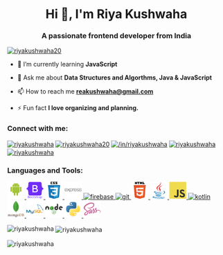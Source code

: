 <!--
**riyakushwaha/riyakushwaha** is a ✨ _special_ ✨ repository because its `README.md` (this file) appears on your GitHub profile.
### Hi there 👋
Here are some ideas to get you started:

- 🔭 I’m currently working on ...
- 🌱 I’m currently learning ...
- 👯 I’m looking to collaborate on ...
- 🤔 I’m looking for help with ...
- 💬 Ask me about ...
- 📫 How to reach me: ...
- 😄 Pronouns: ...
- ⚡ Fun fact: ...
-->
<h1 align="center">Hi 👋, I'm Riya Kushwaha</h1>
<h3 align="center">A passionate frontend developer from India</h3>

<p align="left"> <a href="https://twitter.com/riyakushwaha20" target="blank"><img src="https://img.shields.io/twitter/follow/riyakushwaha20?logo=twitter&style=for-the-badge" alt="riyakushwaha20" /></a> </p>

- 🌱 I’m currently learning **JavaScript**

- 💬 Ask me about **Data Structures and Algorthms, Java & JavaScript**

- 📫 How to reach me **reakushwaha@gmail.com**

- ⚡ Fun fact **I love organizing and planning.**

<h3 align="left">Connect with me:</h3>
<p align="left">
<a href="https://codepen.io/riyakushwaha" target="blank"><img align="center" src="https://cdn.jsdelivr.net/npm/simple-icons@3.0.1/icons/codepen.svg" alt="riyakushwaha" height="30" width="40" /></a>
<a href="https://twitter.com/riyakushwaha20" target="blank"><img align="center" src="https://cdn.jsdelivr.net/npm/simple-icons@3.0.1/icons/twitter.svg" alt="riyakushwaha20" height="30" width="40" /></a>
<a href="https://linkedin.com/in//in/riyakushwaha" target="blank"><img align="center" src="https://cdn.jsdelivr.net/npm/simple-icons@3.0.1/icons/linkedin.svg" alt="/in/riyakushwaha" height="30" width="40" /></a>
<a href="https://www.leetcode.com/riyakushwaha" target="blank"><img align="center" src="https://cdn.jsdelivr.net/npm/simple-icons@3.0.1/icons/leetcode.svg" alt="riyakushwaha" height="30" width="40" /></a>
<a href="https://auth.geeksforgeeks.org/user/riyakushwaha" target="blank"><img align="center" src="https://cdn.jsdelivr.net/npm/simple-icons@3.0.1/icons/geeksforgeeks.svg" alt="riyakushwaha" height="30" width="40" /></a>
</p>

<h3 align="left">Languages and Tools:</h3>
<p align="left"> <a href="https://developer.android.com" target="_blank"> <img src="https://raw.githubusercontent.com/devicons/devicon/master/icons/android/android-original-wordmark.svg" alt="android" width="40" height="40"/> </a> <a href="https://getbootstrap.com" target="_blank"> <img src="https://raw.githubusercontent.com/devicons/devicon/master/icons/bootstrap/bootstrap-plain-wordmark.svg" alt="bootstrap" width="40" height="40"/> </a> <a href="https://www.w3schools.com/css/" target="_blank"> <img src="https://raw.githubusercontent.com/devicons/devicon/master/icons/css3/css3-original-wordmark.svg" alt="css3" width="40" height="40"/> </a> <a href="https://expressjs.com" target="_blank"> <img src="https://raw.githubusercontent.com/devicons/devicon/master/icons/express/express-original-wordmark.svg" alt="express" width="40" height="40"/> </a> <a href="https://firebase.google.com/" target="_blank"> <img src="https://www.vectorlogo.zone/logos/firebase/firebase-icon.svg" alt="firebase" width="40" height="40"/> </a> <a href="https://git-scm.com/" target="_blank"> <img src="https://www.vectorlogo.zone/logos/git-scm/git-scm-icon.svg" alt="git" width="40" height="40"/> </a> <a href="https://www.w3.org/html/" target="_blank"> <img src="https://raw.githubusercontent.com/devicons/devicon/master/icons/html5/html5-original-wordmark.svg" alt="html5" width="40" height="40"/> </a> <a href="https://www.java.com" target="_blank"> <img src="https://raw.githubusercontent.com/devicons/devicon/master/icons/java/java-original.svg" alt="java" width="40" height="40"/> </a> <a href="https://developer.mozilla.org/en-US/docs/Web/JavaScript" target="_blank"> <img src="https://raw.githubusercontent.com/devicons/devicon/master/icons/javascript/javascript-original.svg" alt="javascript" width="40" height="40"/> </a> <a href="https://kotlinlang.org" target="_blank"> <img src="https://www.vectorlogo.zone/logos/kotlinlang/kotlinlang-icon.svg" alt="kotlin" width="40" height="40"/> </a> <a href="https://www.mongodb.com/" target="_blank"> <img src="https://raw.githubusercontent.com/devicons/devicon/master/icons/mongodb/mongodb-original-wordmark.svg" alt="mongodb" width="40" height="40"/> </a> <a href="https://www.mysql.com/" target="_blank"> <img src="https://raw.githubusercontent.com/devicons/devicon/master/icons/mysql/mysql-original-wordmark.svg" alt="mysql" width="40" height="40"/> </a> <a href="https://nodejs.org" target="_blank"> <img src="https://raw.githubusercontent.com/devicons/devicon/master/icons/nodejs/nodejs-original-wordmark.svg" alt="nodejs" width="40" height="40"/> </a> <a href="https://www.python.org" target="_blank"> <img src="https://raw.githubusercontent.com/devicons/devicon/master/icons/python/python-original.svg" alt="python" width="40" height="40"/> </a> <a href="https://sass-lang.com" target="_blank"> <img src="https://raw.githubusercontent.com/devicons/devicon/master/icons/sass/sass-original.svg" alt="sass" width="40" height="40"/> </a> </p>

<p><img align="left" src="https://github-readme-stats.vercel.app/api/top-langs?username=riyakushwaha&show_icons=true&locale=en&layout=compact" alt="riyakushwaha" /></p>

<p>&nbsp;<img align="center" src="https://github-readme-stats.vercel.app/api?username=riyakushwaha&show_icons=true&locale=en" alt="riyakushwaha" /></p>

<p><img align="center" src="https://github-readme-streak-stats.herokuapp.com/?user=riyakushwaha&" alt="riyakushwaha" /></p>
